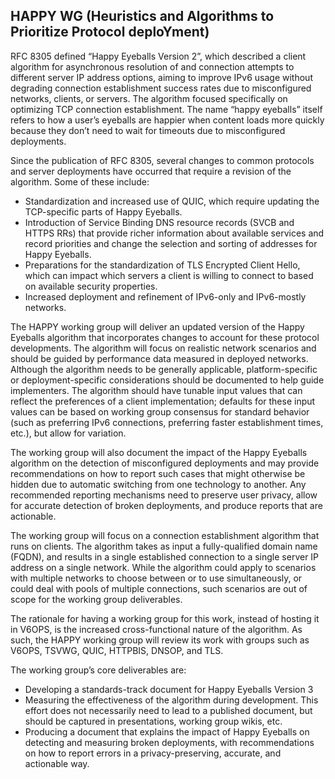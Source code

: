 ## HAPPY WG (Heuristics and Algorithms to Prioritize Protocol deploYment)

RFC 8305 defined “Happy Eyeballs Version 2”, which described a client algorithm 
for asynchronous resolution of and connection attempts to different server IP 
address options, aiming to improve IPv6 usage without degrading connection
establishment success rates due to misconfigured networks, clients, or servers.
The algorithm focused specifically on optimizing TCP connection establishment.
The name “happy eyeballs” itself refers to how a user’s eyeballs are happier
when content loads more quickly because they don’t need to wait for timeouts
due to misconfigured deployments.

Since the publication of RFC 8305, several changes to common protocols and 
server deployments have occurred that require a revision of the algorithm. Some 
of these include:

- Standardization and increased use of QUIC, which require updating the
  TCP-specific parts of Happy Eyeballs.
- Introduction of Service Binding DNS resource records (SVCB and HTTPS RRs) that
  provide richer information about available services and record priorities
  and change the selection and sorting of addresses for Happy Eyeballs.
- Preparations for the standardization of TLS Encrypted Client Hello, which
  can impact which servers a client is willing to connect to based on available
  security properties.
- Increased deployment and refinement of IPv6-only and IPv6-mostly networks.

The HAPPY working group will deliver an updated version of the Happy Eyeballs 
algorithm that incorporates changes to account for these protocol developments.
The algorithm will focus on realistic network scenarios and should be guided by
performance data measured in deployed networks. Although the algorithm
needs to be generally applicable, platform-specific or deployment-specific
considerations should be documented to help guide implementers. The algorithm
should have tunable input values that can reflect
the preferences of a client implementation; defaults for these input values
can be based on working group consensus for standard behavior
(such as preferring IPv6 connections, preferring faster establishment times,
etc.), but allow for variation.

The working group will also document the impact of the Happy Eyeballs algorithm
on the detection of misconfigured deployments and may provide recommendations on
how to report such cases that might otherwise be hidden due to automatic switching
from one technology to another. Any recommended reporting mechanisms need to
preserve user privacy, allow for accurate detection of broken deployments,
and produce reports that are actionable.

The working group will focus on a connection establishment algorithm that
runs on clients. The algorithm takes as input a fully-qualified domain name
(FQDN), and results in a single established connection to a single server IP
address on a single network. While the algorithm could apply to scenarios with
multiple networks to choose between or to use simultaneously, or could deal
with pools of multiple connections, such scenarios are out of scope for the
working group deliverables.

The rationale for having a working group for this work, instead of hosting it in
V6OPS, is the increased cross-functional nature of the algorithm. As such, the 
HAPPY working group will review its work with groups such as V6OPS, TSVWG, QUIC, 
HTTPBIS, DNSOP, and TLS.

The working group’s core deliverables are:

- Developing a standards-track document for Happy Eyeballs Version 3
- Measuring the effectiveness of the algorithm during development. This effort
  does not necessarily need to lead to a published document, but should be
  captured in presentations, working group wikis, etc.
- Producing a document that explains the impact of Happy Eyeballs on
  detecting and measuring broken deployments, with recommendations on
  how to report errors in a privacy-preserving, accurate, and actionable way.
